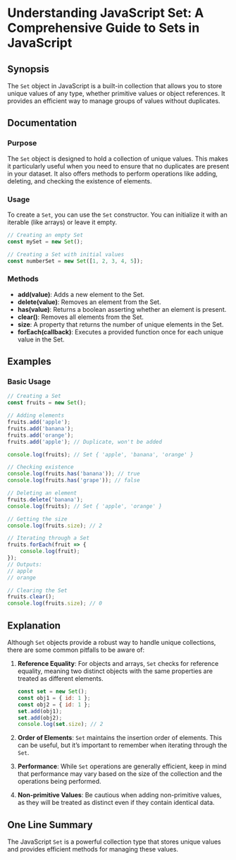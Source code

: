 <!--
Meta Description: # Understanding JavaScript Set: A Comprehensive Guide to Sets in JavaScript ## Synopsis The `Set` object in JavaScript is a built-in collection that a...
Meta Keywords: set, fruits, values, console, log
-->

# Understanding JavaScript Set: A Comprehensive Guide to Sets in JavaScript

## Synopsis
The `Set` object in JavaScript is a built-in collection that allows you to store unique values of any type, whether primitive values or object references. It provides an efficient way to manage groups of values without duplicates.

## Documentation

### Purpose
The `Set` object is designed to hold a collection of unique values. This makes it particularly useful when you need to ensure that no duplicates are present in your dataset. It also offers methods to perform operations like adding, deleting, and checking the existence of elements.

### Usage
To create a `Set`, you can use the `Set` constructor. You can initialize it with an iterable (like arrays) or leave it empty.

```javascript
// Creating an empty Set
const mySet = new Set();

// Creating a Set with initial values
const numberSet = new Set([1, 2, 3, 4, 5]);
```

### Methods
- **add(value)**: Adds a new element to the Set.
- **delete(value)**: Removes an element from the Set.
- **has(value)**: Returns a boolean asserting whether an element is present.
- **clear()**: Removes all elements from the Set.
- **size**: A property that returns the number of unique elements in the Set.
- **forEach(callback)**: Executes a provided function once for each unique value in the Set.

## Examples

### Basic Usage
```javascript
// Creating a Set
const fruits = new Set();

// Adding elements
fruits.add('apple');
fruits.add('banana');
fruits.add('orange');
fruits.add('apple'); // Duplicate, won't be added

console.log(fruits); // Set { 'apple', 'banana', 'orange' }

// Checking existence
console.log(fruits.has('banana')); // true
console.log(fruits.has('grape')); // false

// Deleting an element
fruits.delete('banana');
console.log(fruits); // Set { 'apple', 'orange' }

// Getting the size
console.log(fruits.size); // 2

// Iterating through a Set
fruits.forEach(fruit => {
    console.log(fruit);
});
// Outputs:
// apple
// orange

// Clearing the Set
fruits.clear();
console.log(fruits.size); // 0
```

## Explanation
Although `Set` objects provide a robust way to handle unique collections, there are some common pitfalls to be aware of:

1. **Reference Equality**: For objects and arrays, `Set` checks for reference equality, meaning two distinct objects with the same properties are treated as different elements.
   ```javascript
   const set = new Set();
   const obj1 = { id: 1 };
   const obj2 = { id: 1 };
   set.add(obj1);
   set.add(obj2);
   console.log(set.size); // 2
   ```

2. **Order of Elements**: `Set` maintains the insertion order of elements. This can be useful, but it’s important to remember when iterating through the `Set`.

3. **Performance**: While `Set` operations are generally efficient, keep in mind that performance may vary based on the size of the collection and the operations being performed.

4. **Non-primitive Values**: Be cautious when adding non-primitive values, as they will be treated as distinct even if they contain identical data.

## One Line Summary
The JavaScript `Set` is a powerful collection type that stores unique values and provides efficient methods for managing these values.